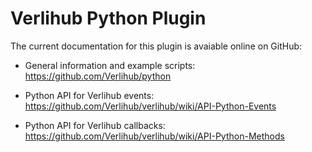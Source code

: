 Verlihub Python Plugin
======================

The current documentation for this plugin is avaiable online on GitHub:

 -  General information and example scripts: <https://github.com/Verlihub/python>

 -  Python API for Verlihub events: <https://github.com/Verlihub/verlihub/wiki/API-Python-Events>

 -  Python API for Verlihub callbacks: <https://github.com/Verlihub/verlihub/wiki/API-Python-Methods>


